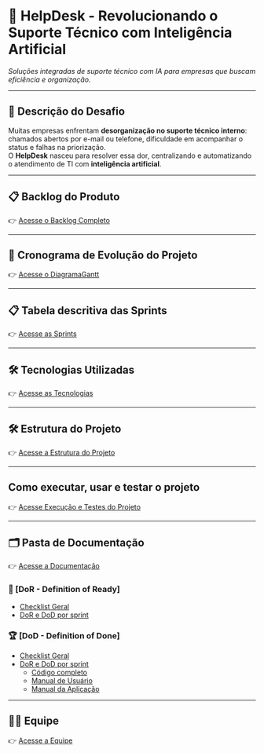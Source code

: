 # 📌 HelpDesk - Revolucionando o Suporte Técnico com Inteligência Artificial  

_Soluções integradas de suporte técnico com IA para empresas que buscam eficiência e organização._

---

## 📝 Descrição do Desafio  
Muitas empresas enfrentam **desorganização no suporte técnico interno**: chamados abertos por e-mail ou telefone, dificuldade em acompanhar o status e falhas na priorização.  
O **HelpDesk** nasceu para resolver essa dor, centralizando e automatizando o atendimento de TI com **inteligência artificial**.

---

## 📋 Backlog do Produto  

👉 [Acesse o Backlog Completo](https://github.com/kauacsilva/HelpDesk/blob/main/Documenta%C3%A7%C3%A3o/Backlog.md)

---

## 📆 Cronograma de Evolução do Projeto  

👉 [Acesse o DiagramaGantt](https://github.com/kauacsilva/HelpDesk/blob/main/Documenta%C3%A7%C3%A3o/gantt.md)

---

## 📋 Tabela descritiva das Sprints  

👉 [Acesse as Sprints](https://github.com/kauacsilva/HelpDesk/blob/main/Documenta%C3%A7%C3%A3o/Sprints.md)

---

## 🛠 Tecnologias Utilizadas  

👉 [Acesse as Tecnologias](https://github.com/kauacsilva/HelpDesk/blob/main/Documenta%C3%A7%C3%A3o/Tecnologias.md)

---

## 🛠 Estrutura do Projeto

👉 [Acesse a Estrutura do Projeto](https://github.com/kauacsilva/HelpDesk/blob/main/Documenta%C3%A7%C3%A3o/Estrutura.md)

---

## Como executar, usar e testar o projeto

👉 [Acesse Execução e Testes do Projeto](https://github.com/kauacsilva/HelpDesk/blob/main/Documenta%C3%A7%C3%A3o/Execu%C3%A7%C3%A3o%20e%20Testes%20do%20Projeto.md)

---

## 🗂️ Pasta de Documentação

👉 [Acesse a Documentação](https://github.com/kauacsilva/HelpDesk/tree/main/Documenta%C3%A7%C3%A3o)

    
### 🏃‍ [DoR - Definition of Ready]

* [Checklist Geral]()
* [DoR e DoD por sprint]()
 
### 🏆 [DoD - Definition of Done]

* [Checklist Geral]()
* [DoR e DoD por sprint]()
    * [Código completo](https://github.com/kauacsilva/HelpDesk/tree/main/Codigo)
    * [Manual de Usuário](https://github.com/kauacsilva/HelpDesk/blob/main/Documenta%C3%A7%C3%A3o/DoR%20e%20DoD/Manual%20do%20Usuario.md)
    * [Manual da Aplicação](https://github.com/kauacsilva/HelpDesk/blob/main/Documenta%C3%A7%C3%A3o/DoR%20e%20DoD/Manual%20de%20Aplica%C3%A7%C3%A3o.md)

---

## 👨‍💻 Equipe

👉 [Acesse a Equipe](https://github.com/kauacsilva/HelpDesk/blob/main/Documenta%C3%A7%C3%A3o/Equipe.md)
